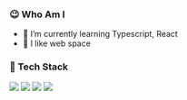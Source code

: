 

### 😉 Who Am I
- 🌱 I’m currently learning Typescript, React
- 💖 I like web space 

### 🔭 Tech Stack
<img src="https://img.shields.io/badge/HTML5-E34F26?style=flat-square&logo=HTML5&logoColor=white"/>
<img src="https://img.shields.io/badge/CSS-blue?style=flat-square&logo=css3&logoColor=white"/> 
<img src="https://img.shields.io/badge/Javascript-yellow?style=flat-square&logo=javascript&logoColor=white"/>
<img src="https://img.shields.io/badge/vue.js-4FC08D?style=flat-square&logo=vue.js&logoColor=white"> 



<!--
**moretz0921/moretz0921** is a ✨ _special_ ✨ repository because its `README.md` (this file) appears on your GitHub profile.

Here are some ideas to get you started:

- 🔭 I’m currently working on ...
- 🌱 I’m currently learning ...
- 👯 I’m looking to collaborate on ...
- 🤔 I’m looking for help with ...
- 💬 Ask me about ...
- 📫 How to reach me: ...
- 😄 Pronouns: ...
- ⚡ Fun fact: ...
-->
